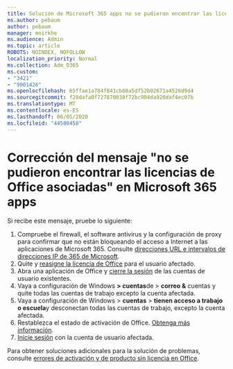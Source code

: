 ```yaml
---
title: Solución de Microsoft 365 apps no se pudieron encontrar las licencias de Office mensaje asociado
ms.author: pebaum
author: pebaum
manager: mnirkhe
ms.audience: Admin
ms.topic: article
ROBOTS: NOINDEX, NOFOLLOW
localization_priority: Normal
ms.collection: Adm_O365
ms.custom:
- "3421"
- "9001426"
ms.openlocfilehash: 65ffae1a784f841cb08a5df52b02671a4526d9d4
ms.sourcegitcommit: f28dafa0f727870038f72bc904da926daf4ec07b
ms.translationtype: MT
ms.contentlocale: es-ES
ms.lasthandoff: 06/05/2020
ms.locfileid: "44580458"
---
```

# <a name="fixing-the-microsoft-365-apps-couldnt-find-office-licenses-associated-message"></a>Corrección del mensaje "no se pudieron encontrar las licencias de Office asociadas" en Microsoft 365 apps

Si recibe este mensaje, pruebe lo siguiente:

1. Compruebe el firewall, el software antivirus y la configuración de proxy para confirmar que no están bloqueando el acceso a Internet a las aplicaciones de Microsoft 365. Consulte [direcciones URL e intervalos de direcciones IP de 365 de Microsoft](https://docs.microsoft.com/office365/enterprise/urls-and-ip-address-ranges).
2. Quite y [reasigne la licencia de Office](https://docs.microsoft.com/microsoft-365/admin/manage/assign-licenses-to-users) para el usuario afectado. 
3. Abra una aplicación de Office y [cierre la sesión](https://support.office.com/article/5a20dc11-47e9-4b6f-945d-478cb6d92071) de las cuentas de usuario existentes.
4. Vaya a configuración de Windows **> cuentas**de  >  **correo &** cuentas y quite todas las cuentas de trabajo excepto la cuenta afectada.
5. Vaya a configuración de Windows > **cuentas**  >  **tienen acceso a trabajo o escuela**y desconectan todas las cuentas de trabajo, excepto la cuenta afectada.
6. Restablezca el estado de activación de Office. [Obtenga más información](https://docs.microsoft.com/office365/troubleshoot/activation/reset-office-365-proplus-activation-state).
7. [Inicie sesión](https://support.office.com/article/628ea040-f265-49de-b986-be09c3ebf8a9) con la cuenta de usuario afectada.

Para obtener soluciones adicionales para la solución de problemas, consulte [errores de activación y de producto sin licencia en Office](https://support.office.com/Article/0d23d3c0-c19c-4b2f-9845-5344fedc4380).